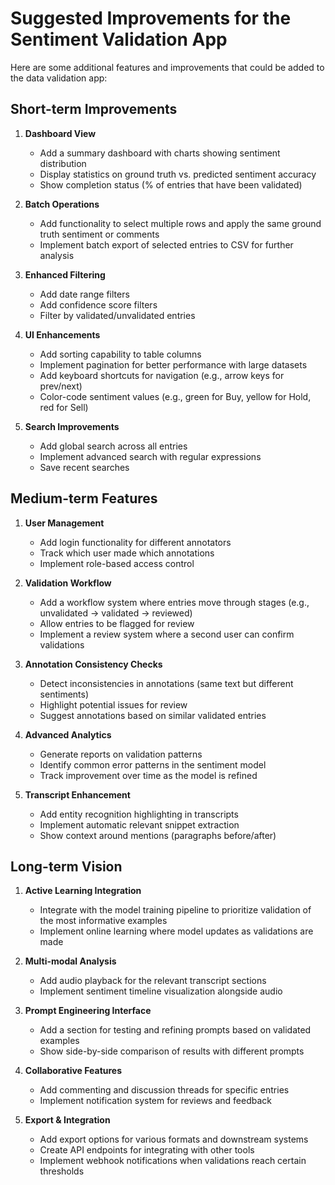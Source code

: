 # Suggested Improvements for the Sentiment Validation App

Here are some additional features and improvements that could be added to the data validation app:

## Short-term Improvements

1. **Dashboard View**
   - Add a summary dashboard with charts showing sentiment distribution
   - Display statistics on ground truth vs. predicted sentiment accuracy
   - Show completion status (% of entries that have been validated)

2. **Batch Operations**
   - Add functionality to select multiple rows and apply the same ground truth sentiment or comments
   - Implement batch export of selected entries to CSV for further analysis

3. **Enhanced Filtering**
   - Add date range filters
   - Add confidence score filters
   - Filter by validated/unvalidated entries

4. **UI Enhancements**
   - Add sorting capability to table columns
   - Implement pagination for better performance with large datasets
   - Add keyboard shortcuts for navigation (e.g., arrow keys for prev/next)
   - Color-code sentiment values (e.g., green for Buy, yellow for Hold, red for Sell)

5. **Search Improvements**
   - Add global search across all entries
   - Implement advanced search with regular expressions
   - Save recent searches

## Medium-term Features

1. **User Management**
   - Add login functionality for different annotators
   - Track which user made which annotations
   - Implement role-based access control

2. **Validation Workflow**
   - Add a workflow system where entries move through stages (e.g., unvalidated → validated → reviewed)
   - Allow entries to be flagged for review
   - Implement a review system where a second user can confirm validations

3. **Annotation Consistency Checks**
   - Detect inconsistencies in annotations (same text but different sentiments)
   - Highlight potential issues for review
   - Suggest annotations based on similar validated entries

4. **Advanced Analytics**
   - Generate reports on validation patterns
   - Identify common error patterns in the sentiment model
   - Track improvement over time as the model is refined

5. **Transcript Enhancement**
   - Add entity recognition highlighting in transcripts
   - Implement automatic relevant snippet extraction
   - Show context around mentions (paragraphs before/after)

## Long-term Vision

1. **Active Learning Integration**
   - Integrate with the model training pipeline to prioritize validation of the most informative examples
   - Implement online learning where model updates as validations are made

2. **Multi-modal Analysis**
   - Add audio playback for the relevant transcript sections
   - Implement sentiment timeline visualization alongside audio

3. **Prompt Engineering Interface**
   - Add a section for testing and refining prompts based on validated examples
   - Show side-by-side comparison of results with different prompts

4. **Collaborative Features**
   - Add commenting and discussion threads for specific entries
   - Implement notification system for reviews and feedback

5. **Export & Integration**
   - Add export options for various formats and downstream systems
   - Create API endpoints for integrating with other tools
   - Implement webhook notifications when validations reach certain thresholds 